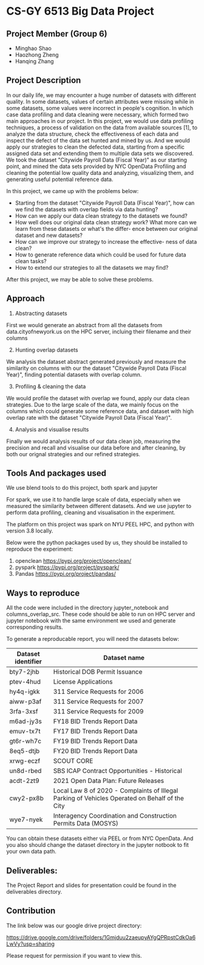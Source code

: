 # CS-GY 6513 Big Data Project

## Project Member (Group 6)

* Minghao Shao
* Haozhong Zheng
* Hanqing Zhang

## Project Description

In our daily life, we may encounter a huge number of datasets with different quality. In some datasets, values of certain attributes were missing while in some datasets, some values were incorrect in people's cognition. In which case data profiling and data cleaning
were necessary, which formed two main approaches in our project. In this project, we would use data profiling techniques, a process of validation on the data from available sources [1], to analyze the data structure, check the effectiveness of each data and inspect the defect of the data set hunted and mined by us. And we would apply our strategies to clean the defected data, starting from a specific assigned data set and extending them to multiple data sets we discovered.
We took the dataset "Citywide Payroll Data (Fiscal Year)" as our starting point, and mined the data sets provided by NYC OpenData Profiling and cleaning the potential low quality data and analyzing, visualizing them, and generating useful potential reference data.

In this project, we came up with the problems below:

* Starting from the dataset "Citywide Payroll Data (Fiscal
Year)", how can we find the datasets with overlap fields via
data hunting?
* How can we apply our data clean strategy to the datasets
we found?
* How well does our original data clean strategy work? What
more can we learn from these datasets or what's the differ-
ence between our original dataset and new datasets?
* How can we improve our strategy to increase the effective-
ness of data clean?
* How to generate reference data which could be used for
future data clean tasks?
* How to extend our strategies to all the datasets we may find?

After this project, we may be able to solve these problems.

## Approach

1. Abstracting datasets

First we would generate an abstract from all the datasets from data.cityofnewyork.us on the HPC server, incluing their filename and their columns

2. Hunting overlap datasets

We analysis the dataset abstract generated previously and measure the similarity on columns with our the dataset "Citywide Payroll Data (Fiscal Year)", finding potential datasets with overlap column.

3. Profiling & cleaning the data

We would profile the dataset with overlap we found, apply our data clean strategies. Due to the large scale of the data, we mainly focus on the columns which could generate some reference data, and dataset with high overlap rate with the dataset "Citywide Payroll Data (Fiscal Year)".

4. Analysis and visualise results

Finally we would analysis results of our data clean job, measuring the precision and recall and visualise our data before and after cleaning, by both our orignal strategies and our refined strategies.

## Tools And packages used

We use blend tools to do this project, both spark and jupyter

For spark, we use it to handle large scale of data, especially when we measured the similarity between different datasets. And we use jupyter to perform data profiling, cleaning and visualisation in the experiment. <br>

The platform on this project was spark on NYU PEEL HPC, and python with version 3.8 locally.

Below were the python packages used by us, they should be installed to reproduce the experiment:

1. openclean https://pypi.org/project/openclean/
2. pyspark https://pypi.org/project/pyspark/
3. Pandas https://pypi.org/project/pandas/

## Ways to reproduce

All the code were included in the directory jupyter_notebook and columns_overlap_src. These code should be able to run on HPC server and jupyter notebook with the same environment we used and generate corresponding results.

To generate a reproducable report, you will need the datasets below:

|  Dataset identifier   | Dataset name  |
|  ----  | ----  |
| bty7-2jhb  | Historical DOB Permit Issuance |
| ptev-4hud  | License Applications |
| hy4q-igkk  | 311 Service Requests for 2006 |
| aiww-p3af  | 311 Service Requests for 2007 |
| 3rfa-3xsf  | 311 Service Requests for 2009 |
| m6ad-jy3s  | FY18 BID Trends Report Data |
| emuv-tx7t  | FY17 BID Trends Report Data |
| gt6r-wh7c  | FY19 BID Trends Report Data |
| 8eq5-dtjb  | FY20 BID Trends Report Data |
| xrwg-eczf  | SCOUT CORE |
| un8d-rbed  | SBS ICAP Contract Opportunities - Historical |
| acdt-2zt9  | 2021 Open Data Plan: Future Releases |
| cwy2-px8b  | Local Law 8 of 2020 - Complaints of Illegal Parking of Vehicles Operated on Behalf of the City |
| wye7-nyek  | Interagency Coordination and Construction Permits Data (MOSYS) |

You can obtain these datasets either via PEEL or from NYC OpenData. And you also should change the dataset directory in the jupyter notbook to fit your own data path.

## Deliverables:

The Project Report and slides for presentation could be found in the deliverables directory.

## Contribution

The link below was our google drive project directory: <br>

https://drive.google.com/drive/folders/1Gmjduu2zaeupyAYgQPRpstCdkOa6LwVy?usp=sharing

Please request for permission if you want to view this.
